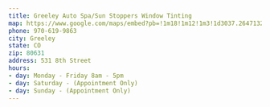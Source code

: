```yaml
---
title: Greeley Auto Spa/Sun Stoppers Window Tinting
map: https://www.google.com/maps/embed?pb=!1m18!1m12!1m3!1d3037.2647132191514!2d-104.68907668415216!3d40.425136979364225!2m3!1f0!2f0!3f0!3m2!1i1024!2i768!4f13.1!3m3!1m2!1s0x876ea123e9256d45%3A0xc14ef5756bb4884f!2sGreeley+Auto+Spa+%26+Tinting!5e0!3m2!1sen!2sus!4v1524840417583
phone: 970-619-9863
city: Greeley
state: CO
zip: 80631
address: 531 8th Street
hours:
- day: Monday - Friday 8am - 5pm
- day: Saturday - (Appointment Only)
- day: Sunday - (Appointment Only)
---
```


